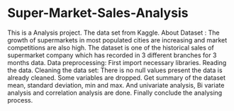 # Super-Market-Sales-Analysis
This is a Analysis project.
The data set from Kaggle.
About Dataset :
The growth of supermarkets in most populated cities are increasing and market competitions are also high. The dataset is one of the historical sales of supermarket company which has recorded in 3 different branches for 3 months data.
Data preprocessing:
First import necessary libraries.
Reading the data.
Cleaning the data set:
There is no null values present the data is already cleaned.
Some variables are dropped.
Get summary of the dataset mean, standard deviation, min and max.
And univariate analysis, Bi variate analysis and correlation analysis are done.
Finally conclude the analysing process.

